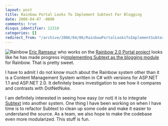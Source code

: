 ```yaml
---
layout: post
title: Rainbow Portal Looks To Implement Subtext For Blogging
date: 2006-04-07 -0800
comments: true
disqus_identifier: 12310
categories: []
redirect_from: "/archive/2006/04/06/RainbowPortalLooksToImplementSubtextForBlogging.aspx/"
---
```


![Rainbow](http://haacked.com/images/Rainbow.jpg) [Eric
Ramseur](http://eramseur.blogspot.com/ "asp.net 2.0 blog") who works on
the [Rainbow 2.0 Portal
project](http://community.rainbowportal.net/ "Rainbow 2.0 Community Site")
looks like he has made progress in[implementing Subtext as the blogging
module](http://community.rainbowportal.net/blogs/ramseurs_rainbow_portal_20_blog/archive/2006/04/07/11755.aspx "Ramseur Goes 2.0 on Subtext")
for Rainbow. That is pretty sweet.

I have to admit I do not know much about the Rainbow system other than
it is a Content Management System written in C\# with versions for
ASP.NET 1.1 and ASP.NET 2.0. It definitely bears investigation to see
how it compares and contrasts with DotNetNuke.

I am definitely interested in seeing how easy (or not) it is to
integrate [Subtext](http://subtextproject.com/ "Subtext Project Site")
into another system. One thing I have been working on when I have time
is to refactor Subtext to clean up some code and make it easier to
understand the source. As a team, we also hope to make the codebase even
more modularized. This stuff is fun.

